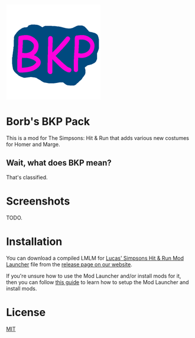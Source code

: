 ![Mod Icon](https://github.com/donutteam/borbs-bkp-pack/blob/main/Mods/Borb's%20BKP%20Pack/Icon.png)

# Borb's BKP Pack
This is a mod for The Simpsons: Hit & Run that adds various new costumes for Homer and Marge.

## Wait, what does BKP mean?
That's classified.

# Screenshots
TODO.

# Installation
You can download a compiled LMLM for [Lucas' Simpsons Hit & Run Mod Launcher](https://donutteam.com/releases/view/lucas-mod-launcher) file from the [release page on our website](https://donutteam.com/releases/view/donut-mod-3).

If you're unsure how to use the Mod Launcher and/or install mods for it, then you can follow [this guide](https://docs.donutteam.com/docs/lucasmodlauncher/setup) to learn how to setup the Mod Launcher and install mods.

# License
[MIT](LICENSE)
